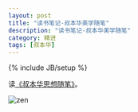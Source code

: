```yaml
---
layout: post
title: "读书笔记-叔本华美学随笔"
description: "读书笔记-叔本华美学随笔"
category: 精进
tags: [叔本华]
---
```

{% include JB/setup %}

读[《叔本华思想随笔》](http://book.douban.com/subject/3463292/)。

![zen](http://img3.douban.com/lpic/s4619771.jpg)